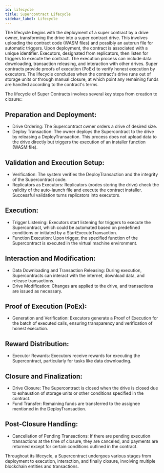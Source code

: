 ```yaml
---
id: lifecycle
title: Supercontract Lifecycle
sidebar_label: Lifecycle
---
```



The lifecycle begins with the deployment of a super contract by a drive owner, transforming the drive into a super contract drive. This involves uploading the contract code (WASM files) and possibly an autorun file for automatic triggers. Upon deployment, the contract is associated with a unique identifier. Executors, designated from replicators, then listen for triggers to execute the contract. The execution process can include data downloading, transaction releasing, and interaction with other drives. Super contracts provide proofs of execution (PoEx) to verify honest execution by executors. The lifecycle concludes when the contract's drive runs out of storage units or through manual closure, at which point any remaining funds are handled according to the contract's terms.

The lifecycle of Super Contracts involves several key steps from creation to closure::

## Preparation and Deployment:

- Drive Ordering: The Supercontract owner orders a drive of desired size.
- Deploy Transaction: The owner deploys the Supercontract to the drive by releasing a DeployTransaction. This process does not upload data to the drive directly but triggers the execution of an installer function (WASM file).

## Validation and Execution Setup:

- Verification: The system verifies the DeployTransaction and the integrity of the Supercontract code.
- Replicators as Executors: Replicators (nodes storing the drive) check the validity of the auto-launch file and execute the contract installer. Successful validation turns replicators into executors.

## Execution:

- Trigger Listening: Executors start listening for triggers to execute the Supercontract, which could be automated based on predefined conditions or initiated by a StartExecuteTransaction.
- Function Execution: Upon trigger, the specified function of the Supercontract is executed in the virtual machine environment.

## Interaction and Modification:

- Data Downloading and Transaction Releasing: During execution, Supercontracts can interact with the internet, download data, and release transactions.
- Drive Modification: Changes are applied to the drive, and transactions are issued as necessary.

## Proof of Execution (PoEx):

- Generation and Verification: Executors generate a Proof of Execution for the batch of executed calls, ensuring transparency and verification of honest execution.

## Reward Distribution:

- Executor Rewards: Executors receive rewards for executing the Supercontract, particularly for tasks like data downloading.

## Closure and Finalization:

- Drive Closure: The Supercontract is closed when the drive is closed due to exhaustion of storage units or other conditions specified in the contract.
- Fund Transfer: Remaining funds are transferred to the assignee mentioned in the DeployTransaction.

## Post-Closure Handling:

- Cancellation of Pending Transactions: If there are pending execution transactions at the time of closure, they are canceled, and payments are returned except for certain conditions outlined in the contract.


Throughout its lifecycle, a Supercontract undergoes various stages from deployment to execution, interaction, and finally closure, involving multiple blockchain entities and transactions.